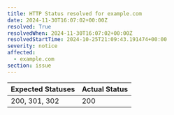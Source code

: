 ```yaml
---
title: HTTP Status resolved for example.com
date: 2024-11-30T16:07:02+00:00Z
resolved: True
resolvedWhen: 2024-11-30T16:07:02+00:00Z
resolvedStartTime: 2024-10-25T21:09:43.191474+00:00
severity: notice
affected:
  - example.com
section: issue
---
```


| Expected Statuses | Actual Status  |
|-------------------|----------------|
| 200, 301, 302 | 200 |

